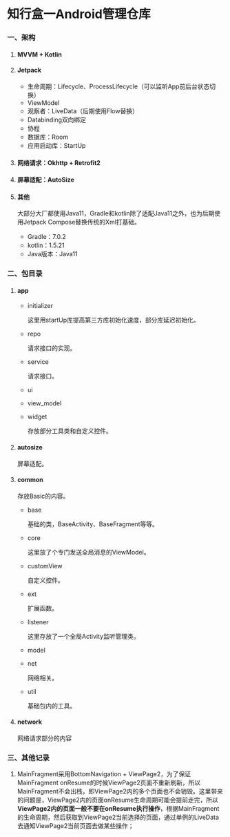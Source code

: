 # 知行盒一Android管理仓库

### 一、架构

1. #### MVVM + Kotlin

2. #### Jetpack

   - 生命周期：Lifecycle、ProcessLifecycle（可以监听App前后台状态切换）
   - ViewModel
   - 观察者：LiveData（后期使用Flow替换）
   - Databinding双向绑定
   - 协程
   - 数据库：Room
   - 应用启动库：StartUp

3. #### 网络请求：Okhttp + Retrofit2

4. #### 屏幕适配：AutoSize

5. #### 其他

   大部分大厂都使用Java11，Gradle和kotlin除了适配Java11之外，也为后期使用Jetpack Compose替换传统的Xml打基础。

   - Gradle：7.0.2
   - kotlin：1.5.21
   - Java版本：Java11

### 二、包目录

1. #### app

   - initializer

     这里用startUp库提高第三方库初始化速度，部分库延迟初始化。

   - repo

     请求接口的实现。

   - service

     请求接口。

   - ui

   - view_model

   - widget

     存放部分工具类和自定义控件。

2. #### autosize

   屏幕适配。

3. #### common

   存放Basic的内容。

   - base

     基础的类，BaseActivity、BaseFragment等等。

   - core

     这里放了个专门发送全局消息的ViewModel。

   - customView

     自定义控件。

   - ext

     扩展函数。

   - listener

     这里存放了一个全局Activity监听管理类。

   - model

   - net

     网络相关。

   - util

     基础包内的工具。

4. #### network

   网络请求部分的内容

### 三、其他记录

1. MainFragment采用BottomNavigation + ViewPage2，为了保证MainFragment onResume的时候ViewPage2页面不重新刷新，所以MainFragment不会出栈，即ViewPage2内的多个页面也不会销毁。这里带来的问题是，ViewPage2内的页面onResume生命周期可能会提前走完，所以**ViewPage2内的页面一般不要在onResume执行操作**，根据MainFragment的生命周期，然后获取到ViewPage2当前选择的页面，通过单例的LiveData去通知ViewPage2当前页面去做某些操作；